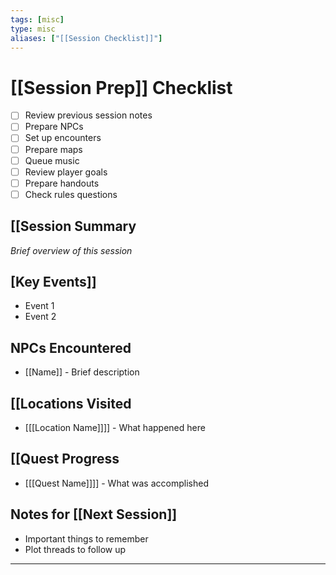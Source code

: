```yaml
---
tags: [misc]
type: misc
aliases: ["[[Session Checklist]]"]
---
```


# [[Session Prep]] Checklist

- [ ] Review previous session notes
- [ ] Prepare NPCs
- [ ] Set up encounters
- [ ] Prepare maps
- [ ] Queue music
- [ ] Review player goals
- [ ] Prepare handouts
- [ ] Check rules questions
## [[Session Summary
*Brief overview of this session*

## [Key Events]]
- Event 1
- Event 2

## NPCs Encountered
- [[Name]] - Brief description

## [[Locations Visited
- [[[Location Name]]]] - What happened here

## [[Quest Progress
- [[[Quest Name]]]] - What was accomplished

## Notes for [[Next Session]]
- Important things to remember
- Plot threads to follow up

---
